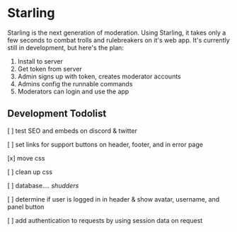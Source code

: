 # Starling
Starling is the next generation of moderation. Using Starling, it takes only a few seconds to combat trolls and rulebreakers on it's web app. 
It's currently still in development, but here's the plan: 

1. Install to server
2. Get token from server
3. Admin signs up with token, creates moderator accounts
4. Admins config the runnable commands
5. Moderators can login and use the app

## Development Todolist
[ ] test SEO and embeds on discord & twitter 

[ ] set links for support buttons on header, footer, and in error page 

[x] move css 

[ ] clean up css 

[ ] database.... *shudders* 

[ ] determine if user is logged in in header & show avatar, username, and panel button 

[ ] add authentication to requests by using session data on request 
